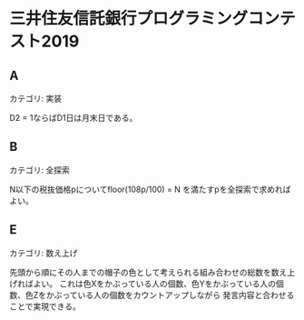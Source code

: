 # 三井住友信託銀行プログラミングコンテスト2019

## A
カテゴリ: 実装

D2 = 1ならばD1日は月末日である。

## B
カテゴリ: 全探索

N以下の税抜価格pについてfloor(108p/100) = N を満たすpを全探索で求めればよい。

## E
カテゴリ: 数え上げ

先頭から順にその人までの帽子の色として考えられる組み合わせの総数を数え上げればよい。
これは色Xをかぶっている人の個数、色Yをかぶっている人の個数、色Zをかぶっている人の個数をカウントアップしながら
発言内容と合わせることで実現できる。
